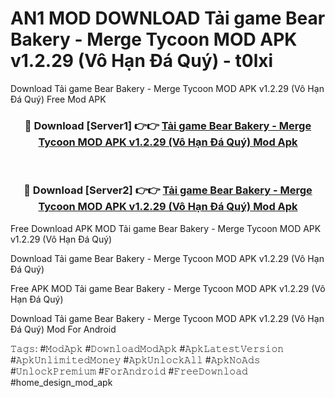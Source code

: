 # AN1 MOD DOWNLOAD Tải game Bear Bakery - Merge Tycoon MOD APK v1.2.29 (Vô Hạn Đá Quý) - t0lxi
Download Tải game Bear Bakery - Merge Tycoon MOD APK v1.2.29 (Vô Hạn Đá Quý) Free Mod APK

<div align="center">
<h3>🔴 Download [Server1] 👉👉 <a href="https://apk-comot.site?title=Tải_game_Bear_Bakery_-_Merge_Tycoon_MOD_APK_v1.2.29_(Vô_Hạn_Đá_Quý)">Tải game Bear Bakery - Merge Tycoon MOD APK v1.2.29 (Vô Hạn Đá Quý) Mod Apk</a></h3><br>

<h3>🔴 Download [Server2] 👉👉 <a href="https://apk-comot.site?title=Tải_game_Bear_Bakery_-_Merge_Tycoon_MOD_APK_v1.2.29_(Vô_Hạn_Đá_Quý)">Tải game Bear Bakery - Merge Tycoon MOD APK v1.2.29 (Vô Hạn Đá Quý) Mod Apk</a></h3>
</div>


Free Download APK MOD Tải game Bear Bakery - Merge Tycoon MOD APK v1.2.29 (Vô Hạn Đá Quý)

Download Tải game Bear Bakery - Merge Tycoon MOD APK v1.2.29 (Vô Hạn Đá Quý) 

Free APK MOD Tải game Bear Bakery - Merge Tycoon MOD APK v1.2.29 (Vô Hạn Đá Quý) 

Download Tải game Bear Bakery - Merge Tycoon MOD APK v1.2.29 (Vô Hạn Đá Quý) Mod For Android

𝚃𝚊𝚐𝚜: #𝙼𝚘𝚍𝙰𝚙𝚔 #𝙳𝚘𝚠𝚗𝚕𝚘𝚊𝚍𝙼𝚘𝚍𝙰𝚙𝚔 #𝙰𝚙𝚔𝙻𝚊𝚝𝚎𝚜𝚝𝚅𝚎𝚛𝚜𝚒𝚘𝚗 #𝙰𝚙𝚔𝚄𝚗𝚕𝚒𝚖𝚒𝚝𝚎𝚍𝙼𝚘𝚗𝚎𝚢 #𝙰𝚙𝚔𝚄𝚗𝚕𝚘𝚌𝚔𝙰𝚕𝚕 #𝙰𝚙𝚔𝙽𝚘𝙰𝚍𝚜 #𝚄𝚗𝚕𝚘𝚌𝚔𝙿𝚛𝚎𝚖𝚒𝚞𝚖 #𝙵𝚘𝚛𝙰𝚗𝚍𝚛𝚘𝚒𝚍 #𝙵𝚛𝚎𝚎𝙳𝚘𝚠𝚗𝚕𝚘𝚊𝚍 #home_design_mod_apk